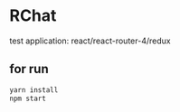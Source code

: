 # RChat
test application: react/react-router-4/redux

## for run
```javascript
yarn install
npm start
```
